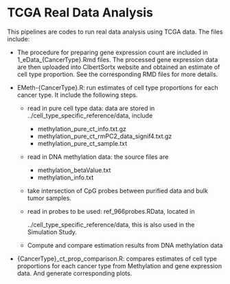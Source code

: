 # TCGA Real Data Analysis

This pipelines are codes to run real data analysis using TCGA data. The files include:

- The procedure for preparing gene expression count are included in 1\_eData\_\{CancerType\}.Rmd files.  The processed gene expression data are then uploaded into CIbertSortx website and obtained an estimate of cell type proportion. See the corresponding RMD files for more details.

- EMeth-\{CancerType\}.R: run estimates of cell type proportions for each cancer type.  It include the following steps.

  - read in pure cell type data: data are stored in ../cell_type_specific_reference/data, include

    - methylation_pure_ct_info.txt.gz
    - methylation_pure_ct_rmPC2_data_signif4.txt.gz
    - methylation_pure_ct_sample.txt

  - read in DNA methylation data: the source files are

    - methylation_betaValue.txt
    - methylation_info.txt

  - take intersection of CpG probes between purified data and bulk tumor samples.

  - read in probes to be used: ref_966probes.RData, located in

    ../cell_type_specific_reference/data, this is also used in the Simulation Study.

  - Compute and compare estimation results from DNA methylation data

- \{CancerType\}_ct_prop_comparison.R: compares estimates of cell type proportions for each cancer type from Methylation and gene expression data. And generate corresponding plots.

